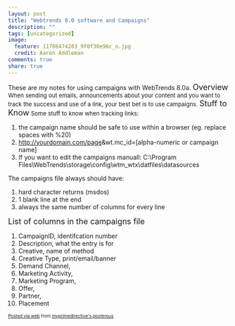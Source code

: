 ```yaml
---
layout: post
title: "Webtrends 8.0 software and Campaigns"
description: ""
tags: [uncategorized]
image:
  feature: 11786474283_9f0f30e96c_o.jpg
  credit: Aaron Addleman
comments: true
share: true
---
```



<div class="posterous_autopost">
These are my notes for using campaigns with WebTrends 8.0a.
<span style="font-size: large;">Overview</span>
<span style="font-size: small;">When sending out emails,&nbsp;announcements&nbsp;about your content and you want to track the success and use of a link, your best bet is to use campaigns.</span>
<span style="font-size: large;">Stuff to Know</span>
<span style="font-size: large;"><span style="font-size: small;">Some stuff to know when tracking links:</span></span>
<ol>
<li>the campaign name should be safe to use within a browser (eg. replace spaces with %20)</li>
<li>
<a href="http://yourdomain.com/page">http://yourdomain.com/page</a>&amp;wt.mc_id=[alpha-numeric or campaign name]</li>
<li>If you want to edit the campaigns manuall: C:\Program Files\WebTrends\storage\config\wtm_wtx\datfiles\datasources</li>
</ol>
The campaigns file always should have:
<ol>
<li>hard character returns (msdos)</li>
<li>1 blank line at the end</li>
<li>always the same number of columns for every line</li>
</ol>
<span style="font-size: large;">List of columns in the campaigns file</span>
<ol>
<li>CampaignID, <span> </span>identifcation number</li>
<li>Description, <span> </span>what the entry is for</li>
<li>Creative,<span> </span>name of method</li>
<li>Creative Type,<span> </span>print/email/banner<span> </span>
</li>
<li>Demand Channel,<span> </span>
</li>
<li>Marketing Activity,</li>
<li>Marketing Program,</li>
<li>Offer,</li>
<li>Partner,</li>
<li>Placement</li>
</ol>
<p style="font-size: 10px;"><a href="http://posterous.com">Posted via web</a> from <a href="http://myprimedirective.posterous.com/webtrends-80-software-and-campaigns">myprimedirective's posterous</a></p>
</div>
